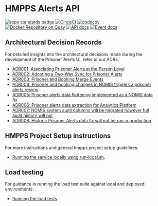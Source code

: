 # HMPPS Alerts API
[![repo standards badge](https://img.shields.io/badge/dynamic/json?color=blue&style=flat&logo=github&label=MoJ%20Compliant&query=%24.result&url=https%3A%2F%2Foperations-engineering-reports.cloud-platform.service.justice.gov.uk%2Fapi%2Fv1%2Fcompliant_public_repositories%2Fhmpps-alerts-api)](https://operations-engineering-reports.cloud-platform.service.justice.gov.uk/public-github-repositories.html#hmpps-alerts-api "Link to report")
[![CircleCI](https://circleci.com/gh/ministryofjustice/hmpps-alerts-api/tree/main.svg?style=svg)](https://circleci.com/gh/ministryofjustice/hmpps-alerts-api)
[![codecov](https://codecov.io/github/ministryofjustice/hmpps-alerts-api/branch/main/graph/badge.svg)](https://codecov.io/github/ministryofjustice/hmpps-alerts-api)
[![Docker Repository on Quay](https://quay.io/repository/hmpps/hmpps-alerts-api/status "Docker Repository on Quay")](https://quay.io/repository/hmpps/hmpps-alerts-api)
[![API docs](https://img.shields.io/badge/API_docs_-view-85EA2D.svg?logo=swagger)](https://alerts-api-dev.hmpps.service.justice.gov.uk/swagger-ui/index.html)
[![Event docs](https://img.shields.io/badge/Event_docs-view-85EA2D.svg)](https://studio.asyncapi.com/?readOnly&url=https://raw.githubusercontent.com/ministryofjustice/hmpps-alerts-api/main/async-api.yml)


## Architectural Decision Records

For detailed insights into the architectural decisions made during the development of the Prisoner Alerts UI, refer to our ADRs:
- [ADR001: Associating Prisoner Alerts at the Person Level](architectural_design_record/001-person-level-association.md)
- [ADR002: Adopting a Two-Way Sync for Prisoner Alerts](architectural_design_record/002-two-way-sync.md)
- [ADR003: Prisoner and Booking Merge Events](architectural_design_record/003-prisoner-merge.md)
- [ADR004: Prisoner and booking changes in NOMIS triggers a prisoner alerts resync](architectural_design_record/004-prisoner-alerts-resync.md)
- [ADR005: Prisoner alerts data flattening implemented as a NOMIS data fix](architectural_design_record/005-alerts-flattening-data-fix.md)
- [ADR006: Prisoner alerts data extraction for Analytics Platform](architectural_design_record/006-analytics-platform.md)
- [ADR007: NOMIS system audit columns will be migrated however full audit history will not](architectural_design_record/007-system-audit-columns-will-be-migrated.md)
- [ADR008: Historic Prisoner Alerts data fix will not be run in production](architectural_design_record/008-no-historic-alerts-data-fix.md)

## HMPPS Project Setup instructions

For more instructions and general hmpps project setup guidelines:
- [Running the service locally using run-local.sh](docs/RUNNING_LOCALLY.md).

## Load testing

For guidance in running the load test suite against local and deployed environments:
- [Running the load tests](docs/LOAD_TESTING.md)
